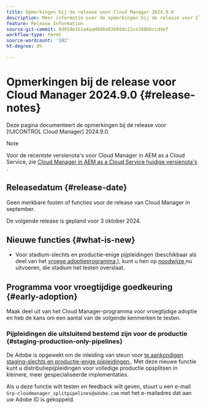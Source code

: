 ```yaml
---
title: Opmerkingen bij de release voor Cloud Manager 2024.9.0
description: Meer informatie over de opmerkingen bij de release voor Cloud Manager 2024.9.0.
feature: Release Information
source-git-commit: 9d910e1b1a4aad000a8389ddc22ce380bbccd4ef
workflow-type: tm+mt
source-wordcount: '182'
ht-degree: 0%

---
```


# Opmerkingen bij de release voor Cloud Manager 2024.9.0 {#release-notes}

Deze pagina documenteert de opmerkingen bij de release voor [!UICONTROL Cloud Manager] 2024.9.0.

>[!NOTE]
>
>Voor de recentste versienota&#39;s voor Cloud Manager in AEM as a Cloud Service, zie [ Cloud Manager in AEM as a Cloud Service huidige versienota&#39;s ](https://experienceleague.adobe.com/nl/docs/experience-manager-cloud-service/content/release-notes/cloud-manager/current).

## Releasedatum {#release-date}

Geen merkbare fouten of functies voor de release van Cloud Manager in september.

De volgende release is gepland voor 3 oktober 2024.


## Nieuwe functies {#what-is-new}

* Voor stadium-slechts en productie-enige pijpleidingen (beschikbaar als deel van het [ vroege adoptieprogramma ](#staging-production-only-pipelines)), kunt u hen op [ noodwijze ](/help/using/stage-prod-only.md#emergency-mode) nu uitvoeren, die stadium het testen overslaat.

## Programma voor vroegtijdige goedkeuring {#early-adoption}

Maak deel uit van het Cloud Manager-programma voor vroegtijdige adoptie en heb de kans om een aantal van de volgende kenmerken te testen.


### Pijpleidingen die uitsluitend bestemd zijn voor de productie {#staging-production-only-pipelines}

De Adobe is opgewekt om de inleiding van steun voor [ te aankondigen staging-slechts en productie-enige pijpleidingen ](/help/using/stage-prod-only.md). Met deze nieuwe functie kunt u distributiepijpleidingen voor volledige productie opsplitsen in kleinere, meer gespecialiseerde implementaties.

Als u deze functie wilt testen en feedback wilt geven, stuurt u een e-mail `Grp-cloudmanager_splitpipelines@adobe.com` met het e-mailadres dat aan uw Adobe ID is gekoppeld.

<!-- ## Bug fixes

* text

## Known Issues {#known-issues}

{{content-copy-known-issues}} LEAVE IN??? -->